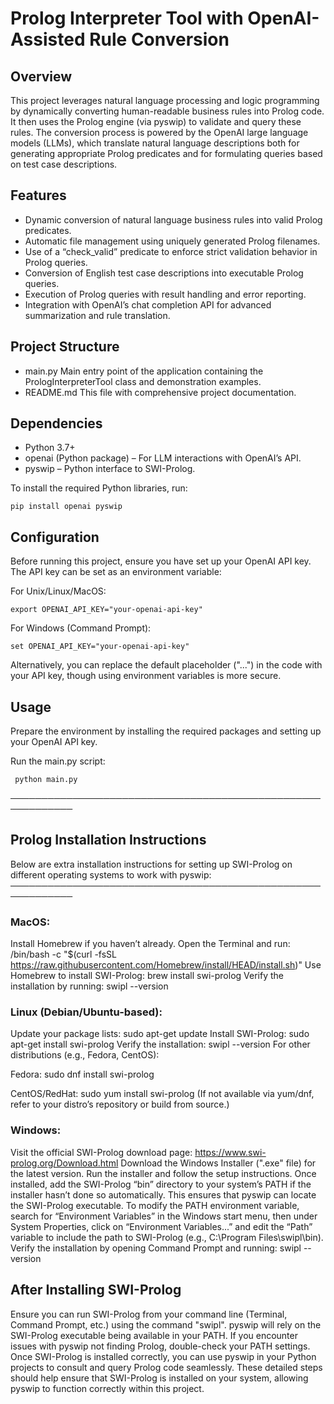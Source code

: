# Prolog Interpreter Tool with OpenAI-Assisted Rule Conversion

## Overview
This project leverages natural language processing and logic programming by dynamically converting human-readable business rules into Prolog code. It then uses the Prolog engine (via pyswip) to validate and query these rules. The conversion process is powered by the OpenAI large language models (LLMs), which translate natural language descriptions both for generating appropriate Prolog predicates and for formulating queries based on test case descriptions.

## Features
- Dynamic conversion of natural language business rules into valid Prolog predicates.
- Automatic file management using uniquely generated Prolog filenames.
- Use of a “check_valid” predicate to enforce strict validation behavior in Prolog queries.
- Conversion of English test case descriptions into executable Prolog queries.
- Execution of Prolog queries with result handling and error reporting.
- Integration with OpenAI’s chat completion API for advanced summarization and rule translation.

## Project Structure
- main.py        Main entry point of the application containing the PrologInterpreterTool class and demonstration examples.
- README.md      This file with comprehensive project documentation.

## Dependencies
- Python 3.7+
- openai (Python package) – For LLM interactions with OpenAI’s API.
- pyswip – Python interface to SWI-Prolog.

To install the required Python libraries, run:
```
pip install openai pyswip
```
## Configuration
Before running this project, ensure you have set up your OpenAI API key. The API key can be set as an environment variable:

For Unix/Linux/MacOS:
```
export OPENAI_API_KEY="your-openai-api-key"
```
For Windows (Command Prompt):
```
set OPENAI_API_KEY="your-openai-api-key"
```
Alternatively, you can replace the default placeholder ("...") in the code with your API key, though using environment variables is more secure.

## Usage
Prepare the environment by installing the required packages and setting up your OpenAI API key.

Run the main.py script:
```
 python main.py
```


────────────────────────────────────────────────────────────
## Prolog Installation Instructions
Below are extra installation instructions for setting up SWI-Prolog on different operating systems to work with pyswip:
────────────────────────────────────────────────────────────

### MacOS:

Install Homebrew if you haven’t already. Open the Terminal and run: /bin/bash -c "$(curl -fsSL https://raw.githubusercontent.com/Homebrew/install/HEAD/install.sh)"
Use Homebrew to install SWI-Prolog: brew install swi-prolog
Verify the installation by running: swipl --version

### Linux (Debian/Ubuntu-based):

Update your package lists: sudo apt-get update
Install SWI-Prolog: sudo apt-get install swi-prolog
Verify the installation: swipl --version
For other distributions (e.g., Fedora, CentOS):

Fedora: sudo dnf install swi-prolog

CentOS/RedHat: sudo yum install swi-prolog (If not available via yum/dnf, refer to your distro’s repository or build from source.)

### Windows:

Visit the official SWI-Prolog download page: https://www.swi-prolog.org/Download.html
Download the Windows Installer (".exe" file) for the latest version.
Run the installer and follow the setup instructions.
Once installed, add the SWI-Prolog “bin” directory to your system’s PATH if the installer hasn’t done so automatically. This ensures that pyswip can locate the SWI-Prolog executable.
To modify the PATH environment variable, search for “Environment Variables” in the Windows start menu, then under System Properties, click on “Environment Variables...” and edit the “Path” variable to include the path to SWI-Prolog (e.g., C:\Program Files\swipl\bin).
Verify the installation by opening Command Prompt and running: swipl --version

## After Installing SWI-Prolog

Ensure you can run SWI-Prolog from your command line (Terminal, Command Prompt, etc.) using the command "swipl".
pyswip will rely on the SWI-Prolog executable being available in your PATH. If you encounter issues with pyswip not finding Prolog, double-check your PATH settings.
Once SWI-Prolog is installed correctly, you can use pyswip in your Python projects to consult and query Prolog code seamlessly.
These detailed steps should help ensure that SWI-Prolog is installed on your system, allowing pyswip to function correctly within this project.
